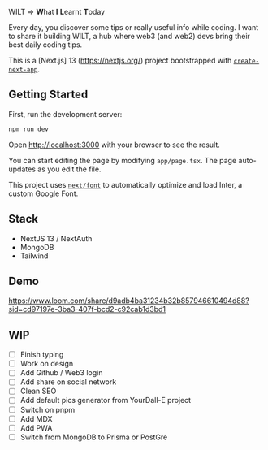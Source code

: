 WILT => **W**hat **I** **L**earnt **T**oday

Every day, you discover some tips or really useful info while coding. I want to share it building WILT, a hub where web3 (and web2) devs bring their best daily coding tips.

This is a [Next.js] 13 (https://nextjs.org/) project bootstrapped with [`create-next-app`](https://github.com/vercel/next.js/tree/canary/packages/create-next-app).

## Getting Started

First, run the development server:

```bash
npm run dev
```

Open [http://localhost:3000](http://localhost:3000) with your browser to see the result.

You can start editing the page by modifying `app/page.tsx`. The page auto-updates as you edit the file.

This project uses [`next/font`](https://nextjs.org/docs/basic-features/font-optimization) to automatically optimize and load Inter, a custom Google Font.

## Stack
- NextJS 13 / NextAuth
- MongoDB
- Tailwind

## Demo

https://www.loom.com/share/d9adb4ba31234b32b857946610494d88?sid=cd97197e-3ba3-407f-bcd2-c92cab1d3bd1

## WIP 

 - [ ] Finish typing
 - [ ] Work on design
 - [ ] Add Github / Web3 login
 - [ ] Add share on social network
 - [ ] Clean SEO
 - [ ] Add default pics generator from YourDall-E project
 - [ ] Switch on pnpm
 - [ ] Add MDX
 - [ ] Add PWA
 - [ ] Switch from MongoDB to Prisma or PostGre
